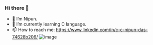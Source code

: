 ### Hi there 👋
- 🔭 I’m Nipun.
- 🌱 I’m currently learning C language.
- 📫 How to reach me: https://www.linkedin.com/in/c-c-nipun-das-74628b206/
![image]({https://img.shields.io/badge/Telegram-2CA5E0?style=for-the-badge&logo=telegram&logoColor=white})
